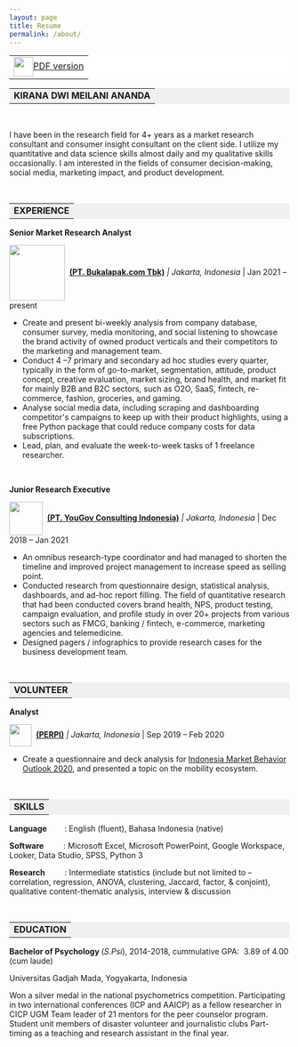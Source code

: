 ```yaml
---
layout: page
title: Resume
permalink: /about/
---
```

<table style="background-color: #ffffff; margin-left: auto; margin-right: auto;">
<tbody>
<tr style>
<td style="text-align: center"><img src="https://static.vecteezy.com/system/resources/previews/002/318/221/non_2x/content-research-icon-free-vector.jpg" alt="" width="35" height="35" style="vertical-align:middle;margin:0px 0px"/><a href="https://drive.google.com/file/d/1taV3iLbXQ0pWNBm5LIo6I2TarTjj0J-l/view?usp=sharing">PDF version</a></td>
</tr>
</tbody>
</table>
<table style="background-color: #f1f0f0; margin-left: auto; margin-right: auto;">
<tbody>
<tr style>
<td style="text-align: center"><strong>KIRANA DWI MEILANI ANANDA</strong></td>
</tr>
</tbody>
</table>
<p>&nbsp;</p>
<p>I have been in the research field for 4+ years as a market research consultant and consumer insight consultant on the client side. I utilize my quantitative and data science skills almost daily and my qualitative skills occasionally. I am interested in the fields of consumer decision-making, social media, marketing impact, and product development.</p>
<p>&nbsp;</p>
<table style="background-color: #f1f0f0; margin-left: auto; margin-right: auto;">
<tbody>
<tr style>
<td style="text-align: center"><strong>EXPERIENCE</strong></td>
</tr>
</tbody>
</table>
<p><strong>Senior Market Research Analyst</strong></p>
<p><img src="https://upload.wikimedia.org/wikipedia/commons/5/5b/Bukalapak_%282020%29.svg" width="100" style="vertical-align:middle;margin:0px 0px" />&nbsp; <a href="https://about.bukalapak.com/en/about-us/" ><strong>(PT. Bukalapak.com Tbk)</strong></a><em> | Jakarta, Indonesia</em> | Jan 2021 &ndash; present</p>
<ul>
<li>Create and present bi-weekly analysis from company database, consumer survey, media monitoring, and social listening to showcase the brand activity of owned product verticals and their competitors to the marketing and management team.</li>
<li>Conduct 4 –7 primary and secondary ad hoc studies every quarter, typically in the form of go-to-market, segmentation, attitude, product concept, creative evaluation, market sizing, brand health, and market fit for mainly B2B and B2C sectors, such as O2O, SaaS, fintech, re-commerce, fashion, groceries, and gaming.</li>
<li>Analyse social media data, including scraping and dashboarding competitor's campaigns to keep up with their product highlights, using a free Python package that could reduce company costs for data subscriptions.</li>
<li>Lead, plan, and evaluate the week-to-week tasks of 1 freelance researcher.</li>
</ul>
<p>&nbsp;</p>
<p><strong>Junior Research Executive</strong></p>
<p><img src="https://upload.wikimedia.org/wikipedia/commons/thumb/b/b2/YouGov_logo-red_July2019.png/798px-YouGov_logo-red_July2019.png" width="60" style="vertical-align:middle;margin:0px 0px" />&nbsp; <a href="https://yougov.com"><strong>(PT. YouGov Consulting Indonesia)</strong></a><em> | Jakarta, Indonesia</em> | Dec 2018 &ndash; Jan 2021</p>
<ul>
<li>An omnibus research-type coordinator and had managed to shorten the timeline and improved project management to increase speed as selling point.</li>
<li>Conducted research from questionnaire design, statistical analysis, dashboards, and ad-hoc report filling. The field of quantitative research that had been conducted covers brand health, NPS, product testing, campaign evaluation, and profile study in over 20+ projects from various sectors such as FMCG, banking / fintech, e-commerce, marketing agencies and telemedicine.</li>
<li>Designed pagers / infographics to provide research cases for the business development team.</li>
</ul>
<p>&nbsp;</p>
<table style="background-color: #f1f0f0; margin-left: auto; margin-right: auto;">
<tbody>
<tr style>
<td style="text-align: center"><strong>VOLUNTEER</strong></td>
</tr>
</tbody>
</table>
<p><strong>Analyst</strong>
<p><p><img src="https://static.wixstatic.com/media/b91c06_02017691199b4d6f95be20bc178c4e5a~mv2_d_10098_5579_s_4_2.png/v1/crop/x_0,y_42,w_10098,h_5453/fill/w_360,h_195,al_c,q_85,usm_0.66_1.00_0.01,enc_auto/LOGO%20PERPI%20ok.png" width="40" style="vertical-align:middle;margin:0px 0px" />&nbsp; <a href="https://www.perpi.or.id/" ><strong>(PERPI)</strong></a> <em> | Jakarta, Indonesia</em> | Sep 2019 &ndash; Feb 2020</p>
<ul>
<li>Create a questionnaire and deck analysis for <a href="https://www.perpi.or.id/event-details/indonesia-market-behavior-outlook-2020"> Indonesia Market Behavior Outlook 2020</a>, and presented a topic on the mobility ecosystem.</li>
</ul>
<p>&nbsp;</p>
<table style="background-color: #f1f0f0; margin-left: auto; margin-right: auto;">
<tbody>
<tr style>
<td style="text-align: center"><strong>SKILLS</strong></td>
</tr>
</tbody>
</table>
<p><strong>Language</strong>&nbsp;&nbsp;&nbsp;&nbsp;&nbsp;&nbsp;&nbsp; : English (fluent), Bahasa Indonesia (native)&nbsp;&nbsp;&nbsp;&nbsp;&nbsp;&nbsp;</p>
<p><strong>Software</strong>&nbsp;&nbsp;&nbsp;&nbsp;&nbsp;&nbsp;&nbsp;&nbsp; : Microsoft Excel, Microsoft PowerPoint, Google Workspace, Looker, Data Studio, SPSS, Python 3</p>
<p><strong>Research</strong>&nbsp;&nbsp;&nbsp;&nbsp;&nbsp;&nbsp;&nbsp;&nbsp; : Intermediate statistics (include but not limited to &ndash; correlation, regression, ANOVA, clustering, Jaccard, factor, &amp; conjoint), qualitative content-thematic analysis, interview &amp; discussion</p>
<p><strong>&nbsp;</strong></p>
<table style="background-color: #f1f0f0; margin-left: auto; margin-right: auto;">
<tbody>
<tr style>
<td style="text-align: center"><strong>EDUCATION</strong></td>
</tr>
</tbody>
</table>
<p><strong>Bachelor of Psychology </strong>(<em>S.Psi</em>), 2014-2018, cummulative GPA:&nbsp; 3.89 of 4.00 (cum laude)</p>
<p>Universitas Gadjah Mada, Yogyakarta, Indonesia</p>
<p>Won a silver medal in the national psychometrics competition. Participating in two international conferences (ICP and AAICP) as a fellow researcher in CICP UGM Team leader of 21 mentors for the peer counselor program. Student unit members of disaster volunteer and journalistic clubs Part-timing as a teaching and research assistant in the final year.</p>

